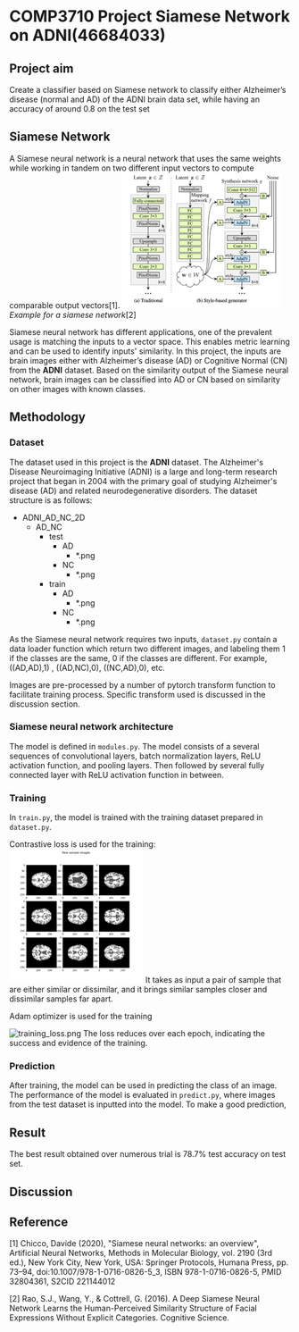 # COMP3710 Project Siamese Network on ADNI(46684033)
## Project aim
Create a classifier based on Siamese network to classify either Alzheimer’s disease (normal and AD)
of the ADNI brain data set, while having an accuracy of around 0.8 on the test set

## Siamese Network
A Siamese neural network is a neural network that uses the
same weights while working in tandem on two different
input vectors to compute comparable output vectors[1].
![img.png](img.png)
*Example for a siamese network*[2]

Siamese neural network has different applications, one of the prevalent usage is matching the inputs to a vector space.
This enables metric learning and can be used to identify inputs' similarity. In this project, the inputs are brain images either with 
Alzheimer’s disease (AD) or Cognitive Normal (CN) from the __ADNI__ dataset. Based on the similarity output of the 
Siamese neural network, brain images can be classified into AD or CN based on similarity on other images with known classes.
## Methodology
### Dataset
The dataset used in this project is the **ADNI** dataset. The Alzheimer's Disease Neuroimaging Initiative (ADNI) is a large and long-term research project that began in 2004 with the primary goal of studying Alzheimer's disease (AD) and related neurodegenerative disorders. 
The dataset structure is as follows:
- ADNI_AD_NC_2D
  - AD_NC
    - test
      - AD
        - *.png
      - NC
        - *.png
    - train
      - AD
        - *.png
      - NC
        - *.png

As the Siamese neural network requires two inputs, `dataset.py` contain a data loader function which return 
two different images, and labeling them 1 if the classes are the same, 0 if the classes are different. For example,
((AD,AD),1) , ((AD,NC),0), ((NC,AD),0), etc.

Images are pre-processed by a number of pytorch transform function to facilitate training process. Specific
transform used is discussed in the discussion section.

### Siamese neural network architecture
The model is defined in `modules.py`. The model consists of a several sequences of convolutional layers, batch normalization layers,
ReLU activation function, and pooling layers. Then followed by several fully connected layer with ReLU activation function in between.

### Training
In `train.py`, the model is trained with the training dataset prepared in `dataset.py`. 

Contrastive loss is used for the training:
![img_1.png](img_1.png)
It takes as input a pair of sample that are either similar or dissimilar, and it brings similar samples closer and
dissimilar samples far apart.

Adam optimizer is used for the training

![training_loss.png](..%2F..%2F..%2F..%2F..%2F..%2FDownloads%2Ftraining_loss.png)
The loss reduces over each epoch, indicating the success and evidence of the training.

### Prediction
After training, the model can be used in predicting the class of an image. The performance of the model is evaluated in
`predict.py`, where images from the test dataset is inputted into the model. To make a good prediction,

## Result
The best result obtained over numerous trial is 78.7% test accuracy on test set. 
## Discussion


## Reference
[1] Chicco, Davide (2020), "Siamese neural networks: an overview", Artificial Neural Networks, Methods in Molecular Biology, vol. 2190 (3rd ed.), New York City, New York, USA: Springer Protocols, Humana Press, pp. 73–94, doi:10.1007/978-1-0716-0826-5_3, ISBN 978-1-0716-0826-5, PMID 32804361, S2CID 221144012

[2] Rao, S.J., Wang, Y., & Cottrell, G. (2016). A Deep Siamese Neural Network Learns the Human-Perceived Similarity Structure of Facial Expressions Without Explicit Categories. Cognitive Science.